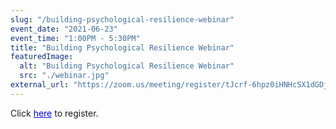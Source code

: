 ```yaml
---
slug: "/building-psychological-resilience-webinar"
event_date: "2021-06-23"
event_time: "1:00PM - 5:30PM"
title: "Building Psychological Resilience Webinar"
featuredImage:
  alt: "Building Psychological Resilience Webinar"
  src: "./webinar.jpg"
external_url: "https://zoom.us/meeting/register/tJcrf-6hpz0iHNHcSX1dGDjaZO3csc2GsL58"
---
```


Click <a href="https://zoom.us/meeting/register/tJcrf-6hpz0iHNHcSX1dGDjaZO3csc2GsL58" target="_blank" rel="noreferrer" style="color:blue;text-decoration:underline">here</a> to register.

<!-- ![Building Psychological Resilience Webinar](./webinar.jpg) -->
